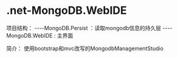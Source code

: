 ﻿.net-MongoDB.WebIDE
================

项目结构：
----MongoDB.Persist ：读取mongodb信息的持久层
----MongoDB.WebIDE : 主界面


简介：
使用bootstrap和mvc改写的MongodbManagementStudio
